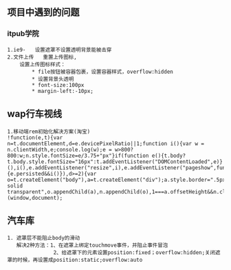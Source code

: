 <meta charset="utf-8"/>

## 项目中遇到的问题

### itpub学院

    1.ie9-   设置遮罩不设置透明背景能被击穿
    2.文件上传   重置上传图标,
        设置上传图标样式：
            * file按钮被容器包裹，设置容器样式，overflow:hidden
            * 设置背景头透明
            * font-size:100px
            * margin-left:-10px;
 ## wap行车视线
    1.移动端rem初始化解决方案(淘宝)
    !function(e,t){var n=t.documentElement,d=e.devicePixelRatio||1;function i(){var w = n.clientWidth,e;console.log(w);e = w>800?800:w;n.style.fontSize=e/3.75+"px"}if(function e(){t.body?t.body.style.fontSize="16px":t.addEventListener("DOMContentLoaded",e)}(),i(),e.addEventListener("resize",i),e.addEventListener("pageshow",function(e){e.persisted&&i()}),d>=2){var o=t.createElement("body"),a=t.createElement("div");a.style.border=".5px solid transparent",o.appendChild(a),n.appendChild(o),1===a.offsetHeight&&n.classList.add("hairlines"),n.removeChild(o)}}(window,document);
    
 ## 汽车库
    1. 遮罩层不能阻止body的滑动
       解决2种方法：1、在遮罩上绑定touchmove事件，并阻止事件冒泡
                   2、给遮罩下的元素设置position:fixed；overflow:hidden;关闭遮罩的时候，再设置成position:static;overflow:auto 

        
